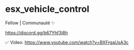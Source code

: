 # esx_vehicle_control

Fellow | Communauté ✨

https://discord.gg/b67Yhf3j8h

✅ Vídeo: https://www.youtube.com/watch?v=BXFrgaUsA3c
